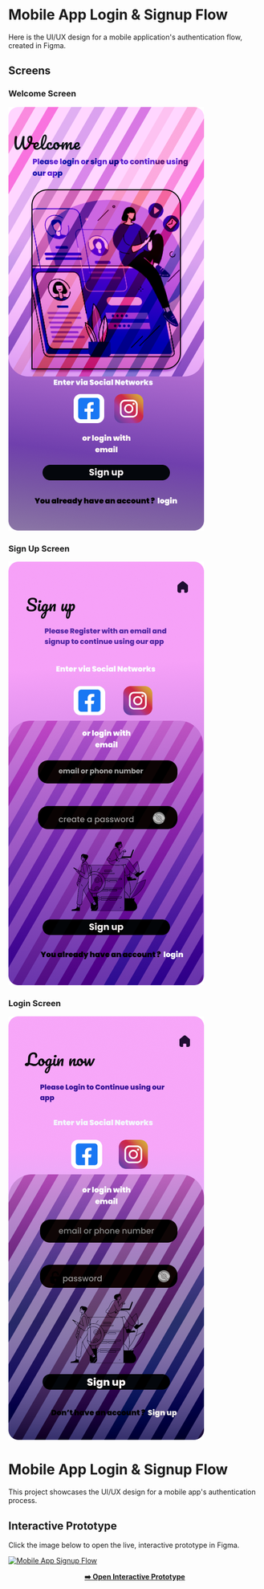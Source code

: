 # Mobile App Login & Signup Flow

Here is the UI/UX design for a mobile application's authentication flow, created in Figma.

## Screens

### Welcome Screen
![Welcome Screen](Welcome-page.png)

### Sign Up Screen
![Sign up Screen](Sign-up-page.png)

### Login Screen
![Login Screen](Login-page.png)
# Mobile App Login & Signup Flow

This project showcases the UI/UX design for a mobile app's authentication process.

## Interactive Prototype

Click the image below to open the live, interactive prototype in Figma.

[![Mobile App Signup Flow](Mobile-Signup-page-and-longin-page@3x.png)]([[https://www.figma.com/file/your-copied-link-here](https://www.figma.com/proto/GKdbEEHo11dlXGuxEOkcJa/Mobile-Signup-page-and-longin-page?node-id=1-14&starting-point-node-id=1%3A2&t=4LU2XTXeLEcYpACZ-1)](https://www.figma.com/proto/GKdbEEHo11dlXGuxEOkcJa/Mobile-Signup-page-and-longin-page?node-id=1-2&p=f&t=jXmrI3K9GjoE0X10-1&scaling=scale-down&content-scaling=fixed&page-id=0%3A1&starting-point-node-id=1%3A2))

<p align="center">
  <a href="https://www.figma.com/file/your-copied-link-here">
    <strong>➡️ Open Interactive Prototype</strong>
  </a>
</p>
